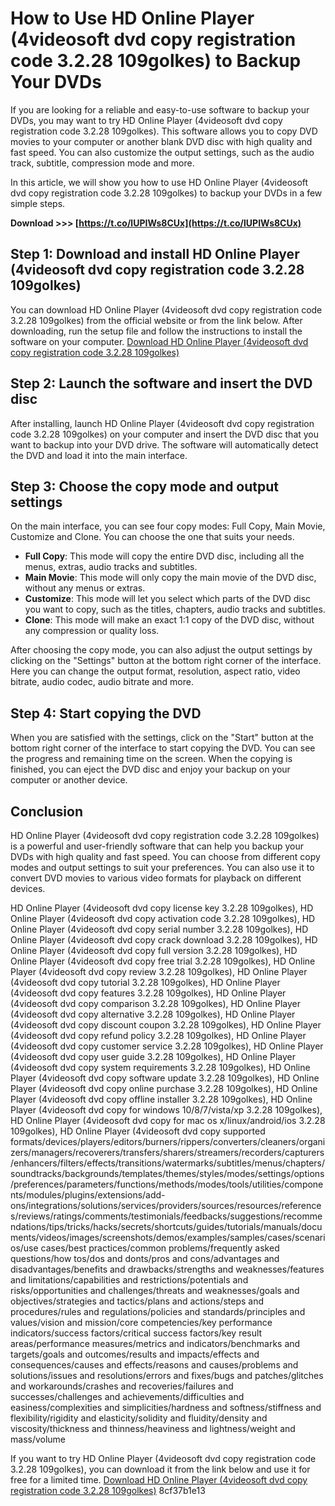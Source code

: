 # How to Use HD Online Player (4videosoft dvd copy registration code 3.2.28 109golkes) to Backup Your DVDs
 
If you are looking for a reliable and easy-to-use software to backup your DVDs, you may want to try HD Online Player (4videosoft dvd copy registration code 3.2.28 109golkes). This software allows you to copy DVD movies to your computer or another blank DVD disc with high quality and fast speed. You can also customize the output settings, such as the audio track, subtitle, compression mode and more.
 
In this article, we will show you how to use HD Online Player (4videosoft dvd copy registration code 3.2.28 109golkes) to backup your DVDs in a few simple steps.
 
**Download >>> [https://t.co/lUPIWs8CUx](https://t.co/lUPIWs8CUx)**


 
## Step 1: Download and install HD Online Player (4videosoft dvd copy registration code 3.2.28 109golkes)
 
You can download HD Online Player (4videosoft dvd copy registration code 3.2.28 109golkes) from the official website or from the link below. After downloading, run the setup file and follow the instructions to install the software on your computer.
 [Download HD Online Player (4videosoft dvd copy registration code 3.2.28 109golkes)](https://www.4videosoft.com/download/dvd-copy.exe) 
## Step 2: Launch the software and insert the DVD disc
 
After installing, launch HD Online Player (4videosoft dvd copy registration code 3.2.28 109golkes) on your computer and insert the DVD disc that you want to backup into your DVD drive. The software will automatically detect the DVD and load it into the main interface.
 
## Step 3: Choose the copy mode and output settings
 
On the main interface, you can see four copy modes: Full Copy, Main Movie, Customize and Clone. You can choose the one that suits your needs.
 
- **Full Copy**: This mode will copy the entire DVD disc, including all the menus, extras, audio tracks and subtitles.
- **Main Movie**: This mode will only copy the main movie of the DVD disc, without any menus or extras.
- **Customize**: This mode will let you select which parts of the DVD disc you want to copy, such as the titles, chapters, audio tracks and subtitles.
- **Clone**: This mode will make an exact 1:1 copy of the DVD disc, without any compression or quality loss.

After choosing the copy mode, you can also adjust the output settings by clicking on the "Settings" button at the bottom right corner of the interface. Here you can change the output format, resolution, aspect ratio, video bitrate, audio codec, audio bitrate and more.
 
## Step 4: Start copying the DVD
 
When you are satisfied with the settings, click on the "Start" button at the bottom right corner of the interface to start copying the DVD. You can see the progress and remaining time on the screen. When the copying is finished, you can eject the DVD disc and enjoy your backup on your computer or another device.
 
## Conclusion
 
HD Online Player (4videosoft dvd copy registration code 3.2.28 109golkes) is a powerful and user-friendly software that can help you backup your DVDs with high quality and fast speed. You can choose from different copy modes and output settings to suit your preferences. You can also use it to convert DVD movies to various video formats for playback on different devices.
 
HD Online Player (4videosoft dvd copy license key 3.2.28 109golkes),  HD Online Player (4videosoft dvd copy activation code 3.2.28 109golkes),  HD Online Player (4videosoft dvd copy serial number 3.2.28 109golkes),  HD Online Player (4videosoft dvd copy crack download 3.2.28 109golkes),  HD Online Player (4videosoft dvd copy full version 3.2.28 109golkes),  HD Online Player (4videosoft dvd copy free trial 3.2.28 109golkes),  HD Online Player (4videosoft dvd copy review 3.2.28 109golkes),  HD Online Player (4videosoft dvd copy tutorial 3.2.28 109golkes),  HD Online Player (4videosoft dvd copy features 3.2.28 109golkes),  HD Online Player (4videosoft dvd copy comparison 3.2.28 109golkes),  HD Online Player (4videosoft dvd copy alternative 3.2.28 109golkes),  HD Online Player (4videosoft dvd copy discount coupon 3.2.28 109golkes),  HD Online Player (4videosoft dvd copy refund policy 3.2.28 109golkes),  HD Online Player (4videosoft dvd copy customer service 3.2.28 109golkes),  HD Online Player (4videosoft dvd copy user guide 3.2.28 109golkes),  HD Online Player (4videosoft dvd copy system requirements 3.2.28 109golkes),  HD Online Player (4videosoft dvd copy software update 3.2.28 109golkes),  HD Online Player (4videosoft dvd copy online purchase 3.2.28 109golkes),  HD Online Player (4videosoft dvd copy offline installer 3.2.28 109golkes),  HD Online Player (4videosoft dvd copy for windows 10/8/7/vista/xp 3.2.28 109golkes),  HD Online Player (4videosoft dvd copy for mac os x/linux/android/ios 3.2.28 109golkes),  HD Online Player (4videosoft dvd copy supported formats/devices/players/editors/burners/rippers/converters/cleaners/organizers/managers/recoverers/transfers/sharers/streamers/recorders/capturers/enhancers/filters/effects/transitions/watermarks/subtitles/menus/chapters/soundtracks/backgrounds/templates/themes/styles/modes/settings/options/preferences/parameters/functions/methods/modes/tools/utilities/components/modules/plugins/extensions/add-ons/integrations/solutions/services/providers/sources/resources/references/reviews/ratings/comments/testimonials/feedbacks/suggestions/recommendations/tips/tricks/hacks/secrets/shortcuts/guides/tutorials/manuals/documents/videos/images/screenshots/demos/examples/samples/cases/scenarios/use cases/best practices/common problems/frequently asked questions/how tos/dos and donts/pros and cons/advantages and disadvantages/benefits and drawbacks/strengths and weaknesses/features and limitations/capabilities and restrictions/potentials and risks/opportunities and challenges/threats and weaknesses/goals and objectives/strategies and tactics/plans and actions/steps and procedures/rules and regulations/policies and standards/principles and values/vision and mission/core competencies/key performance indicators/success factors/critical success factors/key result areas/performance measures/metrics and indicators/benchmarks and targets/goals and outcomes/results and impacts/effects and consequences/causes and effects/reasons and causes/problems and solutions/issues and resolutions/errors and fixes/bugs and patches/glitches and workarounds/crashes and recoveries/failures and successes/challenges and achievements/difficulties and easiness/complexities and simplicities/hardness and softness/stiffness and flexibility/rigidity and elasticity/solidity and fluidity/density and viscosity/thickness and thinness/heaviness and lightness/weight and mass/volume
 
If you want to try HD Online Player (4videosoft dvd copy registration code 3.2.28 109golkes), you can download it from the link below and use it for free for a limited time.
 [Download HD Online Player (4videosoft dvd copy registration code 3.2.28 109golkes)](https://www.4videosoft.com/download/dvd-copy.exe) 8cf37b1e13
 
